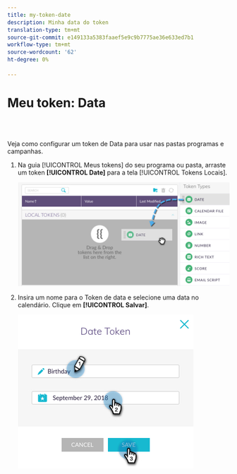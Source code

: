 ```yaml
---
title: my-token-date
description: Minha data do token
translation-type: tm+mt
source-git-commit: e149133a5383faaef5e9c9b7775ae36e633ed7b1
workflow-type: tm+mt
source-wordcount: '62'
ht-degree: 0%

---
```



# Meu token: Data

<br> 

Veja como configurar um token de Data para usar nas pastas programas e campanhas.

1. Na guia [!UICONTROL Meus tokens] do seu programa ou pasta, arraste um token **[!UICONTROL Date]** para a tela [!UICONTROL Tokens Locais].

   ![Imagem Um](/help/sky/assets/my-tokens/my-token-date/my-token-date-1.jpg)

1. Insira um nome para o Token de data e selecione uma data no calendário. Clique em **[!UICONTROL Salvar]**.

   ![Imagem dois](/help/sky/assets/my-tokens/my-token-date/my-token-date-2.jpg)
